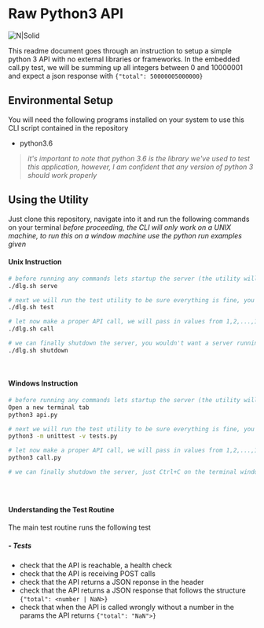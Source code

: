 # Raw Python3 API
![N|Solid](https://img.shields.io/badge/Raw--Python3--API-v.1.0-blue.svg)

This readme document goes through an instruction to setup a simple python 3 API with no external libraries or frameworks. In the embedded call.py test, we will be summing up all integers between 0 and 10000001 and expect a json response with `{"total": 50000005000000}`

##
## Environmental Setup
You will need the following programs installed on your system to use this CLI script contained in the repository
- python3.6

> _it's important to note that python 3.6 is the library we've used to test this application, however, I am confident that any version of python 3 should work properly_
##
## Using the Utility
Just clone this repository, navigate into it and run the following commands on your terminal
_before proceeding, the CLI will only work on a UNIX machine, to run this on a window machine use the python run examples given_

#### Unix Instruction

```sh
# before running any commands lets startup the server (the utility will start up the server in the background on port 5000 and verbosity set to null)
./dlg.sh serve

# next we will run the test utility to be sure everything is fine, you can try running the test utility before the serve is up to see what the output looks like
./dlg.sh test

# let now make a proper API call, we will pass in values from 1,2,...,10000001 to view the output. This is a lot of data, a 10 million and one item array. The server will process the total of the numbers in the array and return a response to look like `{"total": 50000005000000}`
./dlg.sh call

# we can finally shutdown the server, you wouldn't want a server running on your systems' background forever especially when its just a demo
./dlg.sh shutdown
``` 
&nbsp;
#### Windows Instruction

```sh
# before running any commands lets startup the server (the utility will start up the server in the background on port 5000 and verbosity set to null)
Open a new terminal tab
python3 api.py

# next we will run the test utility to be sure everything is fine, you can try running the test utility before the serve is up to see what the output looks like
python3 -m unittest -v tests.py

# let now make a proper API call, we will pass in values from 1,2,...,10000001 to view the output. This is a lot of data, a 10 million and one item array. The server will process the total of the numbers in the array and return a response to look like `{"total": 50000005000000}. We added a unix test utility to return the time for this call to execute`
python3 call.py

# we can finally shutdown the server, just Ctrl+C on the terminal window the open tab running python serve.py
``` 
&nbsp;
##
#### Understanding the Test Routine
The main test routine runs the following test
##### - Tests
- check that the API is reachable, a health check
- check that the API is receiving POST calls
- check that the API returns a JSON reponse in the header
- check that the API returns a JSON response that follows the structure `{"total": <number | NaN>}`
- check that when the API is called wrongly without a number in the params the API returns `{"total": "NaN">}`
&nbsp;
